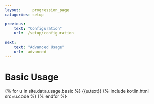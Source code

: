```yaml
---
layout:     progression_page
catagories: setup

previous:
    text: "Configuration"
    url:  /setup/configuration

next:
    text: "Advanced Usage"
    url:  advanced
---
```

# Basic Usage

{% for u in site.data.usage.basic %}
{{u.text}}
{% include kotlin.html src=u.code %}
{% endfor %}